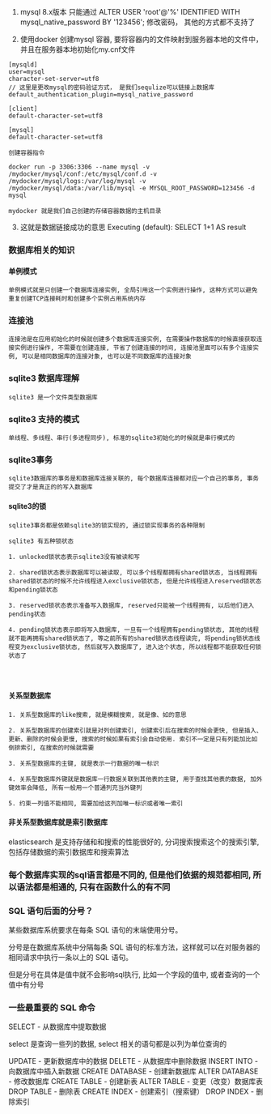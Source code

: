 1. mysql 8.x版本 只能通过 ALTER USER 'root'@'%' IDENTIFIED WITH mysql_native_password BY '123456'; 修改密码，
其他的方式都不支持了

2. 使用docker 创建mysql 容器, 要将容器内的文件映射到服务器本地的文件中， 并且在服务器本地初始化my.cnf文件
```
[mysqld]
user=mysql
character-set-server=utf8
// 这里是更改mysql的密码验证方式， 是我们sequlize可以链接上数据库
default_authentication_plugin=mysql_native_password

[client]
default-character-set=utf8

[mysql]
default-character-set=utf8

创建容器指令

docker run -p 3306:3306 --name mysql -v /mydocker/mysql/conf:/etc/mysql/conf.d -v /mydocker/mysql/logs:/var/log/mysql -v /mydocker/mysql/data:/var/lib/mysql -e MYSQL_ROOT_PASSWORD=123456 -d mysql

mydocker 就是我们自己创建的存储容器数据的主机目录
```

3. 这就是数据链接成功的意思
Executing (default): SELECT 1+1 AS result


### 数据库相关的知识

#### 单例模式

```
单例模式就是只创建一个数据库连接实例, 全局引用这一个实例进行操作, 这种方式可以避免重复创建TCP连接耗时和创建多个实例占用系统内存

```

### 连接池

```
连接池是在应用初始化的时候就创建多个数据库连接实例, 在需要操作数据库的时候直接获取连接实例进行操作, 不需要在创建连接, 节省了创建连接的时间, 连接池里面可以有多个连接实例, 可以是相同数据库的连接对象, 也可以是不同数据库的连接对象
```

### sqlite3 数据库理解
```
sqlite3 是一个文件类型数据库
```
### sqlite3 支持的模式

```
单线程、多线程、串行(多进程同步), 标准的sqlite3初始化的时候就是串行模式的
```

### sqlite3事务

```
sqlite3数据库的事务是和数据库连接关联的, 每个数据库连接都对应一个自己的事务, 事务提交了才是真正的的写入数据库
```

#### sqlite3的锁

```
sqlite3事务都是依赖sqlite3的锁实现的, 通过锁实现事务的各种限制

sqlite3 有五种锁状态

1. unlocked锁状态表示sqlite3没有被读和写

2. shared锁状态表示数据库可以被读取, 可以多个线程都拥有shared锁状态, 当线程拥有shared锁状态的时候不允许线程进入exclusive锁状态, 但是允许线程进入reserved锁状态和pending锁状态

3. reserved锁状态表示准备写入数据库, reserved只能被一个线程拥有, 以后他们进入pending状态

4. pending锁状态表示即将写入数据库, 一旦有一个线程拥有pending锁状态, 其他的线程就不能再拥有shared锁状态了, 等之前所有的shared锁状态线程读完, 将pending锁状态线程变为exclusive锁状态, 然后就写入数据库了, 进入这个状态, 所以线程都不能获取任何锁状态了




```

#### 关系型数据库
```
1. 关系型数据库的like搜索, 就是模糊搜索, 就是像、如的意思

2. 关系型数据库的创建索引就是对列创建索引, 创建索引后在搜索的时候会更快, 但是插入、更新、删除的时候会更慢, 搜索的时候如果有索引会自动使用. 索引不一定是只有列能加比如倒排索引, 在搜索的时候就需要

3. 关系型数据库的主键, 就是表示一行数据的唯一标识

4. 关系型数据库外键就是数据库一行数据关联到其他表的主键, 用于查找其他表的数据, 加外键效率会降低, 所有一般用一个普通列充当外键列

5. 约束一列值不能相同, 需要加给这列加唯一标识或者唯一索引

```

#### 非关系型数据库就是索引数据库

elasticsearch 是支持存储和和搜索的性能很好的, 分词搜索搜索这个的搜索引擎, 包括存储数据的索引数据库和搜索算法

### 每个数据库实现的sql语言都是不同的, 但是他们依据的规范都相同, 所以语法都是相通的, 只有在函数什么的有不同

### SQL 语句后面的分号？
某些数据库系统要求在每条 SQL 语句的末端使用分号。

分号是在数据库系统中分隔每条 SQL 语句的标准方法，这样就可以在对服务器的相同请求中执行一条以上的 SQL 语句。

但是分号在具体是值中就不会影响sql执行, 比如一个字段的值中, 或者查询的一个值中有分号

### 一些最重要的 SQL 命令
SELECT - 从数据库中提取数据

select 是查询一些列的数据, select 相关的语句都是以列为单位查询的

UPDATE - 更新数据库中的数据
DELETE - 从数据库中删除数据
INSERT INTO - 向数据库中插入新数据
CREATE DATABASE - 创建新数据库
ALTER DATABASE - 修改数据库
CREATE TABLE - 创建新表
ALTER TABLE - 变更（改变）数据库表
DROP TABLE - 删除表
CREATE INDEX - 创建索引（搜索键）
DROP INDEX - 删除索引





 